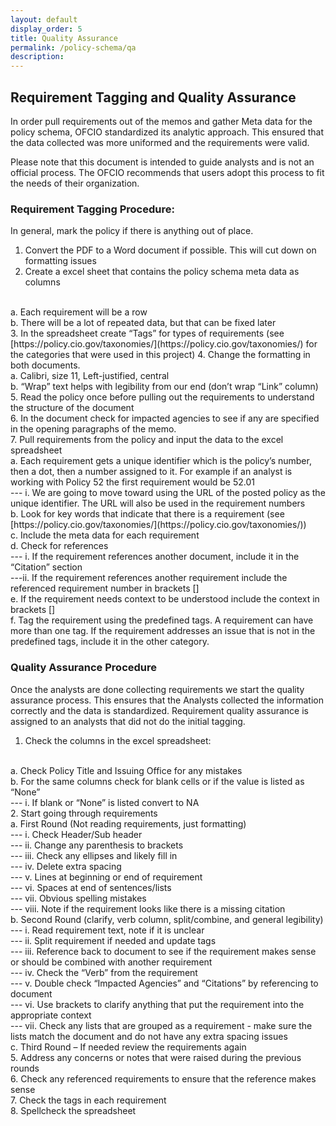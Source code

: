 ```yaml
---
layout: default
display_order: 5
title: Quality Assurance 
permalink: /policy-schema/qa
description: 
---
```


## Requirement Tagging and Quality Assurance 

In order pull requirements out of the memos and gather Meta data for the policy schema, OFCIO standardized its analytic approach.  This ensured that the data collected was more uniformed and the requirements were valid.  

Please note that this document is intended to guide analysts and is not an official process.  The OFCIO recommends that users adopt this process to fit the needs of their organization.

### Requirement Tagging Procedure:
In general, mark the policy if there is anything out of place.

1.	Convert the PDF to a Word document if possible.  This will cut down on formatting issues 
2.	Create a excel sheet that contains the policy schema meta data as columns
<br>
 a.	Each requirement will be a row
<br>
 b.	There will be a lot of repeated data, but that can be fixed later
<br>
3.	In the spreadsheet create “Tags” for types of requirements (see [https://policy.cio.gov/taxonomies/](https://policy.cio.gov/taxonomies/) for the categories that were used in this project)
4.	Change the formatting in both documents.
<br>
  a.	Calibri, size 11, Left-justified, central
<br>
  b.	“Wrap” text helps with legibility from our end (don’t wrap “Link” column)
<br>
5.	Read the policy once before pulling out the requirements to understand the structure of the document 
<br>
6.	In the document check for impacted agencies to see if any are specified in the opening paragraphs of the memo.
<br>
7.	Pull requirements from the policy and input the data to the excel spreadsheet
<br>
  a.	Each requirement gets a unique identifier which is the policy’s number, then a dot, then a number assigned to it.  For example if an analyst is working with Policy 52 the first requirement would be 52.01
<br> 
   --- i.	We are going to move toward using the URL of the posted policy as the unique identifier.  The URL will also be used in the requirement numbers
  <br>
  b.	Look for key words that indicate that there is a requirement (see [https://policy.cio.gov/taxonomies/](https://policy.cio.gov/taxonomies/))
  <br>
  c.	Include the meta data for each requirement 
  <br>
  d.	Check for references 
  <br>
  --- i.	If the requirement references another document, include it in the “Citation” section
  <br>
   ---ii.	If the requirement references another requirement include the referenced requirement number in brackets []
  <br>
  e.	If the requirement needs context to be understood include the context in brackets []
  <br>
  f. Tag the requirement using the predefined tags.  A requirement can have more than one tag.  If the requirement addresses an issue that is not in the predefined tags, include it in the other category.

### Quality Assurance Procedure
Once the analysts are done collecting requirements we start the quality assurance process.  This ensures that the Analysts collected the information correctly and the data is standardized.  Requirement quality assurance is assigned to an analysts that did not do the initial tagging.

1.	Check the columns in the excel spreadsheet: 
<br>
  a.	Check Policy Title and Issuing Office for any mistakes
<br>
  b.	For the same columns check for blank cells or if the value is listed as “None” 
 <br>
   --- i.	If blank or “None” is listed convert to NA
<br>
2.	Start going through requirements
<br>
 a.	First Round (Not reading requirements, just formatting)
<br>
 --- i.	Check Header/Sub header
<br>
 --- ii.	Change any parenthesis to brackets
 <br>
 --- iii.	Check any ellipses and likely fill in
 <br>
 --- iv.	Delete extra spacing
 <br>
 --- v.	Lines at beginning or end of requirement
 <br>
 --- vi.	Spaces at end of sentences/lists
 <br>
 --- vii.	Obvious spelling mistakes
 <br>
 --- viii.	Note if the requirement looks like there is a missing citation
 <br>
 b.	Second Round (clarify, verb column, split/combine, and general legibility)
 <br>
 --- i.	Read requirement text, note if it is unclear
  <br>
 --- ii.	Split requirement if needed and update tags
  <br>
 --- iii.	Reference back to document to see if the requirement makes sense or should be combined with another requirement 
  <br>
 --- iv.	Check the “Verb” from the requirement
  <br>
 --- v.	Double check “Impacted Agencies” and “Citations” by referencing to document
  <br>
 --- vi.	Use brackets to clarify anything that put the requirement into the appropriate context 
  <br>
 --- vii.	Check any lists that are grouped as a requirement - make sure the lists match the document and do not have any extra spacing issues
  <br>
 c.	Third Round – If needed review the requirements again
 <br>
5. Address any concerns or notes that were raised during the previous rounds
 <br>
6. Check any referenced requirements to ensure that the reference makes sense
 <br>
7. Check the tags in each requirement 
 <br>
8. Spellcheck the spreadsheet 
